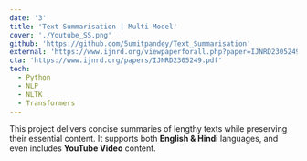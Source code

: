 ```yaml
---
date: '3'
title: 'Text Summarisation | Multi Model'
cover: './Youtube_SS.png'
github: 'https://github.com/5umitpandey/Text_Summarisation'
external: 'https://www.ijnrd.org/viewpaperforall.php?paper=IJNRD2305249'
cta: 'https://www.ijnrd.org/papers/IJNRD2305249.pdf'
tech:
  - Python
  - NLP
  - NLTK
  - Transformers
---
```


This project delivers concise summaries of lengthy texts while preserving their essential content. It supports both **English & Hindi** languages, and even includes **YouTube Video** content.
